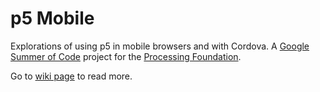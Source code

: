 <h1>p5 Mobile</h1>

Explorations of using p5 in mobile browsers and with Cordova. A [Google Summer of Code](https://developers.google.com/open-source/soc/) project for the [Processing Foundation](https://github.com/processing).

Go to [wiki page](https://github.com/OhJia/p5Mobile/wiki) to read more. 